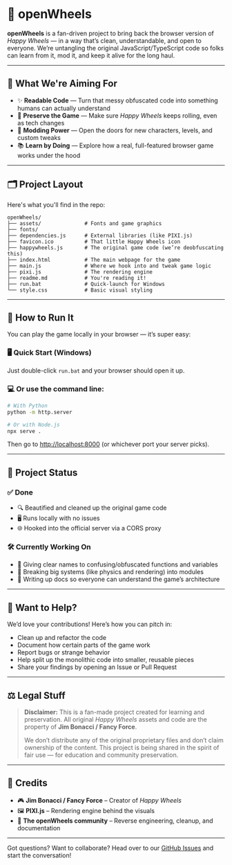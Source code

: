 
# 🎡 openWheels

**openWheels** is a fan-driven project to bring back the browser version of *Happy Wheels* — in a way that’s clean, understandable, and open to everyone. We’re untangling the original JavaScript/TypeScript code so folks can learn from it, mod it, and keep it alive for the long haul.

---

## 🎯 What We're Aiming For

* ✨ **Readable Code** — Turn that messy obfuscated code into something humans can actually understand
* 💾 **Preserve the Game** — Make sure *Happy Wheels* keeps rolling, even as tech changes
* 🔧 **Modding Power** — Open the doors for new characters, levels, and custom tweaks
* 📚 **Learn by Doing** — Explore how a real, full-featured browser game works under the hood

---

## 🗂️ Project Layout

Here's what you'll find in the repo:

```
openWheels/
├── assets/              # Fonts and game graphics
├── fonts/
├── dependencies.js      # External libraries (like PIXI.js)
├── favicon.ico          # That little Happy Wheels icon
├── happywheels.js       # The original game code (we’re deobfuscating this)
├── index.html           # The main webpage for the game
├── main.js              # Where we hook into and tweak game logic
├── pixi.js              # The rendering engine
├── readme.md            # You're reading it!
├── run.bat              # Quick-launch for Windows
└── style.css            # Basic visual styling
```

---

## 🚀 How to Run It

You can play the game locally in your browser — it’s super easy:

### 🖥️ Quick Start (Windows)

Just double-click `run.bat` and your browser should open it up.

### 💻 Or use the command line:

```bash
# With Python
python -m http.server

# Or with Node.js
npx serve .
```

Then go to [http://localhost:8000](http://localhost:8000) (or whichever port your server picks).

---

## 📌 Project Status

### ✅ Done

* 🔍 Beautified and cleaned up the original game code
* 🖥️ Runs locally with no issues
* 🌐 Hooked into the official server via a CORS proxy

### 🛠️ Currently Working On

* 🧠 Giving clear names to confusing/obfuscated functions and variables
* 🧩 Breaking big systems (like physics and rendering) into modules
* 📜 Writing up docs so everyone can understand the game’s architecture

---

## 🤝 Want to Help?

We’d love your contributions! Here’s how you can pitch in:

* Clean up and refactor the code
* Document how certain parts of the game work
* Report bugs or strange behavior
* Help split up the monolithic code into smaller, reusable pieces
* Share your findings by opening an Issue or Pull Request

---

## ⚖️ Legal Stuff

> **Disclaimer:** This is a fan-made project created for learning and preservation. All original *Happy Wheels* assets and code are the property of **Jim Bonacci / Fancy Force**.
>
> We don’t distribute any of the original proprietary files and don’t claim ownership of the content. This project is being shared in the spirit of fair use — for education and community preservation.

---

## 🧾 Credits

* 🎮 **Jim Bonacci / Fancy Force** – Creator of *Happy Wheels*
* 🖼️ **PIXI.js** – Rendering engine behind the visuals
* 🔧 **The openWheels community** – Reverse engineering, cleanup, and documentation

---

Got questions? Want to collaborate? Head over to our [GitHub Issues](https://github.com/fvbuk-johnson2254/openWheels/issues) and start the conversation!

